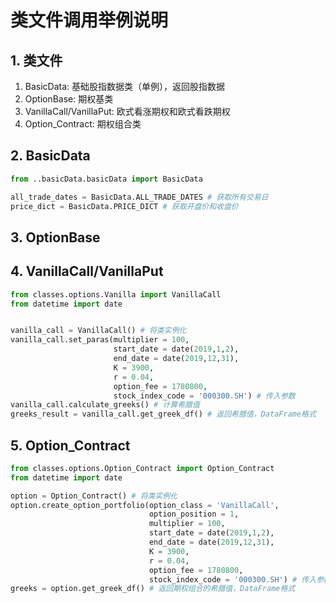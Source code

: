 # 类文件调用举例说明

## 1. 类文件

1. BasicData: 基础股指数据类（单例），返回股指数据
2. OptionBase: 期权基类
3. VanillaCall/VanillaPut: 欧式看涨期权和欧式看跌期权
4. Option_Contract:  期权组合类

## 2. BasicData

```python
from ..basicData.basicData import BasicData

all_trade_dates = BasicData.ALL_TRADE_DATES # 获取所有交易日
price_dict = BasicData.PRICE_DICT # 获取开盘价和收盘价
```

## 3. OptionBase

## 4. VanillaCall/VanillaPut

```python
from classes.options.Vanilla import VanillaCall
from datetime import date


vanilla_call = VanillaCall() # 将类实例化
vanilla_call.set_paras(multiplier = 100,
                       start_date = date(2019,1,2),
                       end_date = date(2019,12,31),
                       K = 3900,
                       r = 0.04,
                       option_fee = 1780800,
                       stock_index_code = '000300.SH') # 传入参数
vanilla_call.calculate_greeks() # 计算希腊值
greeks_result = vanilla_call.get_greek_df() # 返回希腊值，DataFrame格式
```

## 5. Option_Contract

```python
from classes.options.Option_Contract import Option_Contract
from datetime import date

option = Option_Contract() # 将类实例化
option.create_option_portfolio(option_class = 'VanillaCall',
                               option_position = 1, 
                               multiplier = 100, 
                               start_date = date(2019,1,2),
                               end_date = date(2019,12,31), 
                               K = 3900, 
                               r = 0.04,
                               option_fee = 1780800, 
                               stock_index_code = '000300.SH') # 传入参数
greeks = option.get_greek_df() # 返回期权组合的希腊值，DataFrame格式
```

